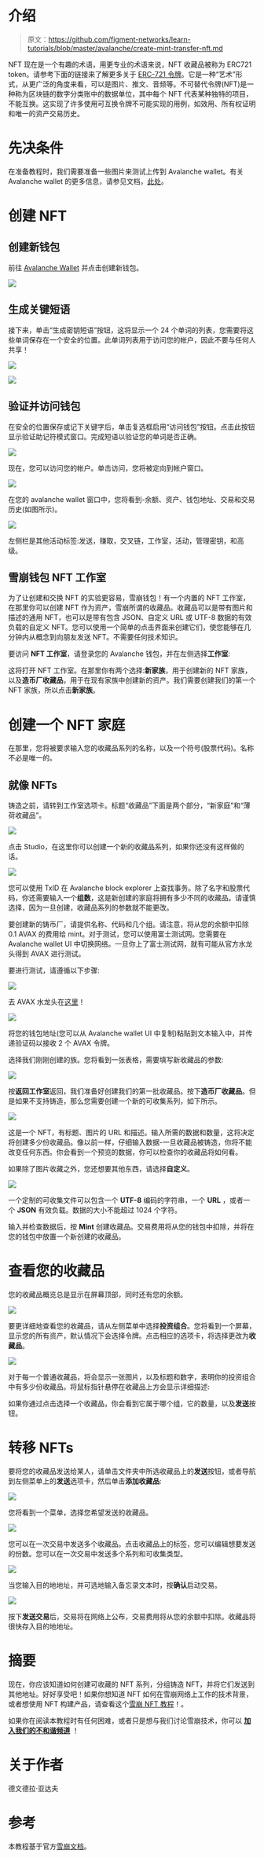 # 介绍

> 原文：<https://github.com/figment-networks/learn-tutorials/blob/master/avalanche/create-mint-transfer-nft.md>

NFT 现在是一个有趣的术语，用更专业的术语来说，NFT 收藏品被称为 ERC721 token。请参考下面的链接来了解更多关于 [ERC-721 令牌](https://ethereum.org/en/developers/docs/standards/tokens/erc-721/)。它是一种“艺术”形式，从更广泛的角度来看，可以是图片、推文、音频等。不可替代令牌(NFT)是一种称为区块链的数字分类账中的数据单位，其中每个 NFT 代表某种独特的项目，不能互换。这实现了许多使用可互换令牌不可能实现的用例，如效用、所有权证明和唯一的资产交易历史。

# 先决条件

在准备教程时，我们需要准备一些图片来测试上传到 Avalanche wallet。有关 Avalanche wallet 的更多信息，请参见文档，[此处](https://docs.avax.network/)。

# 创建 NFT

## 创建新钱包

前往 [Avalanche Wallet](https://wallet.avax.network/) 并点击创建新钱包。

![](img/d91279734bf92a076509a34cf9add9bb.png)

## 生成关键短语

接下来，单击“生成密钥短语”按钮，这将显示一个 24 个单词的列表，您需要将这些单词保存在一个安全的位置。此单词列表用于访问您的帐户，因此不要与任何人共享！

![](img/42f46eeb14b4aa07ac0f3285ea4e6285.png)

![](img/971369db1eaedfc18b89882578c578db.png)

## 验证并访问钱包

在安全的位置保存或记下关键字后，单击复选框启用“访问钱包”按钮。点击此按钮显示验证助记符模式窗口。完成短语以验证您的单词是否正确。

![](img/ea01eab03b45d1131b919cf565c0174d.png)

现在，您可以访问您的帐户。单击访问，您将被定向到帐户窗口。

![](img/d0cd1de263c44e044a524e180a382359.png)

在您的 avalanche wallet 窗口中，您将看到-余额、资产、钱包地址、交易和交易历史(如图所示)。

![](img/7a092ec584a1f5b628ef186724ded71d.png)

左侧栏是其他活动标签:发送，赚取，交叉链，工作室，活动，管理密钥，和高级。

## 雪崩钱包 NFT 工作室

为了让创建和交换 NFT 的实验更容易，雪崩钱包！有一个内置的 NFT 工作室，在那里你可以创建 NFT 作为资产，雪崩所谓的收藏品。收藏品可以是带有图片和描述的通用 NFT，也可以是带有包含 JSON、自定义 URL 或 UTF-8 数据的有效负载的自定义 NFT。您可以使用一个简单的点击界面来创建它们，使您能够在几分钟内从概念到向朋友发送 NFT。不需要任何技术知识。

要访问 **NFT 工作室**，请登录您的 Avalanche 钱包，并在左侧选择**工作室**:

这将打开 NFT 工作室。在那里你有两个选择:**新家族**，用于创建新的 NFT 家族，以及**造币厂收藏品**，用于在现有家族中创建新的资产。我们需要创建我们的第一个 NFT 家族，所以点击**新家族**。

# 创建一个 NFT 家庭

在那里，您将被要求输入您的收藏品系列的名称，以及一个符号(股票代码)。名称不必是唯一的。

## 就像 NFTs

铸造之前，请转到工作室选项卡。标题“收藏品”下面是两个部分，“新家庭”和“薄荷收藏品”。

![](img/7bbb316b1f8afa2930cdff84dd87180d.png)

点击 Studio，在这里你可以创建一个新的收藏品系列，如果你还没有这样做的话。

![](img/65367d22b96467388fc8016eff250625.png)

您可以使用 TxID 在 Avalanche block explorer 上查找事务。除了名字和股票代码，你还需要输入一个**组数**，这是新创建的家庭将拥有多少不同的收藏品。请谨慎选择，因为一旦创建，收藏品系列的参数就不能更改。

要创建新的铸币厂，请提供名称、代码和几个组。请注意，将从您的余额中扣除 0.1 AVAX 的费用给 mint。对于测试，您可以使用富士测试网。您需要在 Avalanche wallet UI 中切换网络。一旦你上了富士测试网，就有可能从官方水龙头得到 AVAX 进行测试。

要进行测试，请遵循以下步骤:

![](img/ffeb93283acf3c51065b3bbfaa21ff40.png)

去 AVAX 水龙头在[这里](https://faucet.avax-test.network/)！

![](img/7b0f1425d86f47789c27df061a2d1467.png)

将您的钱包地址(您可以从 Avalanche wallet UI 中复制)粘贴到文本输入中，并传递验证码以接收 2 个 AVAX 令牌。

选择我们刚刚创建的族。您将看到一张表格，需要填写新收藏品的参数:

![](img/430a8469c1fe473c37114b0852e1da71.png)

按**返回工作室**返回，我们准备好创建我们的第一批收藏品。按下**造币厂收藏品**。但是如果不支持铸造，那么您需要创建一个新的可收集系列，如下所示。

![](img/51c613567c6ce19b015cb6ccee4b1d73.png)

这是一个 NFT，有标题、图片的 URL 和描述。输入所需的数据和数量，这将决定将创建多少份收藏品。像以前一样，仔细输入数据-一旦收藏品被铸造，你将不能改变任何东西。你会看到一个预览的数据，你可以检查你的收藏品将如何看。

如果除了图片收藏之外，您还想要其他东西，请选择**自定义**。

![](img/c0e62e547802ca1d8e3a80abab059708.png)

一个定制的可收集文件可以包含一个 **UTF-8** 编码的字符串，一个 **URL** ，或者一个 **JSON** 有效负载。数据的大小不能超过 1024 个字符。

输入并检查数据后，按 **Mint** 创建收藏品。交易费用将从您的钱包中扣除，并将在您的钱包中放置一个新创建的收藏品。

# 查看您的收藏品

您的收藏品概览总是显示在屏幕顶部，同时还有您的余额。

![](img/41478e988390b8f480894835d17a8c4d.png)

要更详细地查看您的收藏品，请从左侧菜单中选择**投资组合**。您将看到一个屏幕，显示您的所有资产，默认情况下会选择令牌。点击相应的选项卡，将选择更改为**收藏品**。

![](img/30577f0b15689ca240e01354a99e54d7.png)

对于每一个普通收藏品，将会显示一张图片，以及标题和数字，表明你的投资组合中有多少份收藏品。将鼠标指针悬停在收藏品上方会显示详细描述:

如果你通过点击选择一个收藏品，你会看到它属于哪个组，它的数量，以及**发送**按钮。

# 转移 NFTs

要将您的收藏品发送给某人，请单击文件夹中所选收藏品上的**发送**按钮，或者导航到左侧菜单上的**发送**选项卡，然后单击**添加收藏品**:

![](img/751d06db932ee0b4dc2233b466ba5856.png)

您将看到一个菜单，选择您希望发送的收藏品。

![](img/a9627b1f75ae80f6ed031649682587c8.png)

您可以在一次交易中发送多个收藏品。点击收藏品上的标签，您可以编辑想要发送的份数。您可以在一次交易中发送多个系列和可收集类型。

![](img/eba676329cd113d19e66dfaebb783d1b.png)

当您输入目的地地址，并可选地输入备忘录文本时，按**确认**启动交易。

![](img/33ed2a057c8c3a7c4ff9a503e62482f2.png)

按下**发送交易**后，交易将在网络上公布，交易费用将从您的余额中扣除。收藏品将很快存入目的地地址。

# 摘要

现在，你应该知道如何创建可收藏的 NFT 系列，分组铸造 NFT，并将它们发送到其他地址。好好享受吧！如果你想知道 NFT 如何在雪崩网络上工作的技术背景，或者想使用 NFT 构建产品，请查看这个[雪崩 NFT 教程](https://learn.figment.io/tutorials/creating-an-nft-part-1)！。

如果你在阅读本教程时有任何困难，或者只是想与我们讨论雪崩技术，你可以 [**加入我们的不和谐频道**](https://discord.gg/fszyM7K) ！

# 关于作者

德文德拉·亚达夫

# 参考

本教程基于官方[雪崩文档](https://docs.avax.network/build/tutorials/smart-digital-assets/wallet-nft-studio)。
